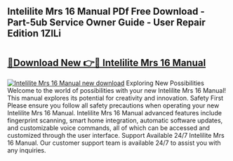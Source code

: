 ## Intelilite Mrs 16 Manual PDf Free Download - Part-5ub Service Owner Guide - User Repair Edition 1ZlLi

# <h2><a href="http://bc2822.oget.top/?id=Intelilite+Mrs+16+Manual">🔗Download New 👉🔴 Intelilite Mrs 16 Manual</a></h2>

[![Intelilite Mrs 16 Manual new download](https://i.imgur.com/5g1atiW.png)](http://bc2822.oget.top/?id=Intelilite+Mrs+16+Manual)
Exploring New Possibilities Welcome to the world of possibilities with your new Intelilite Mrs 16 Manual! This manual explores its potential for creativity and innovation. Safety First Please ensure you follow all safety precautions when operating your new Intelilite Mrs 16 Manual. Intelilite Mrs 16 Manual advanced features include fingerprint scanning, smart home integration, automatic software updates, and customizable voice commands, all of which can be accessed and customized through the user interface. Support Available 24/7 Intelilite Mrs 16 Manual. Our customer support team is available 24/7 to assist you with any inquiries.
